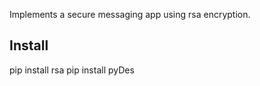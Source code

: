Implements a secure messaging app using rsa encryption.

Install
--------------
pip install rsa
pip install pyDes

